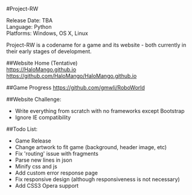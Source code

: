 #Project-RW

Release Date: TBA  
Language: Python  
Platforms: Windows, OS X, Linux  

Project-RW is a codename for a game and its website - both currently in their early stages of development.

##Website Home (Tentative)  
https://HaloMango.github.io  
https://github.com/HaloMango/HaloMango.github.io

##Game Progress
https://github.com/gmwli/RoboWorld  

##Website Challenge:
* Write everything from scratch with no frameworks except Bootstrap  
* Ignore IE compatibility 
  
##Todo List:
* Game Release
* Change artwork to fit game (background, header image, etc)
* Fix 'routing' issue with fragments
* Parse new lines in json
* Minify css and js
* Add custom error response page
* Fix responsive design (although responsiveness is not necessary)
* Add CSS3 Opera support